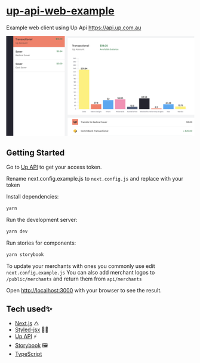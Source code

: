 # [up-api-web-example](https://github.com/svnm/up-api-web-example)

Example web client using Up Api https://api.up.com.au

![](public/screenshot.png)

## Getting Started

Go to [Up API](https://developer.up.com.au/#getting-started) to get your access token.

Rename next.config.example.js to `next.config.js` and replace <UP API TOKEN> with your token

Install dependencies:

```bash
yarn
```

Run the development server:

```bash
yarn dev
```

Run stories for components:

```bash
yarn storybook
```

To update your merchants with ones you commonly use edit `next.config.example.js`
You can also add merchant logos to `/public/merchants` and return them from `api/merchants`

Open [http://localhost:3000](http://localhost:3000) with your browser to see the result.

## Tech used✨

- [Next.js](https://nextjs.org) △
- [Styled-jsx](https://github.com/vercel/styled-jsx) 👩‍🎤
- [Up API](https://developer.up.com.au) ⚡️
- [Storybook](https://storybook.js.org) 🖼
- [TypeScript](https://www.typescriptlang.org) 
